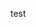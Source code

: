 <!--
 * @abstract: 
 * @version: 请写项目版本
 * @author: @Haxif
 * @Date: 2021-07-03 13:53:47
 * @LastEditors: @Haxif
 * @LastEditTime: 2021-07-03 14:05:00
-->
test
